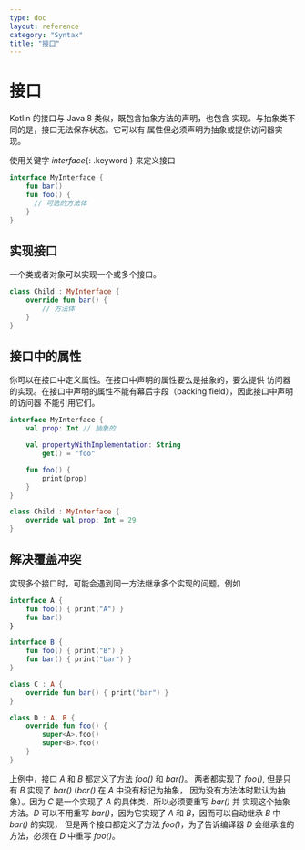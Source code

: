 ```yaml
---
type: doc
layout: reference
category: "Syntax"
title: "接口"
---
```


# 接口

Kotlin 的接口与 Java 8 类似，既包含抽象方法的声明，也包含
实现。与抽象类不同的是，接口无法保存状态。它可以有
属性但必须声明为抽象或提供访问器实现。

使用关键字 *interface*{: .keyword } 来定义接口

``` kotlin
interface MyInterface {
    fun bar()
    fun foo() {
      // 可选的方法体
    }
}
```

## 实现接口

一个类或者对象可以实现一个或多个接口。

``` kotlin
class Child : MyInterface {
    override fun bar() {
        // 方法体
    }
}
```

## 接口中的属性

你可以在接口中定义属性。在接口中声明的属性要么是抽象的，要么提供
访问器的实现。在接口中声明的属性不能有幕后字段（backing field），因此接口中声明的访问器
不能引用它们。

``` kotlin
interface MyInterface {
    val prop: Int // 抽象的

    val propertyWithImplementation: String
        get() = "foo"

    fun foo() {
        print(prop)
    }
}

class Child : MyInterface {
    override val prop: Int = 29
}
```

## 解决覆盖冲突

实现多个接口时，可能会遇到同一方法继承多个实现的问题。例如

``` kotlin
interface A {
    fun foo() { print("A") }
    fun bar()
}

interface B {
    fun foo() { print("B") }
    fun bar() { print("bar") }
}

class C : A {
    override fun bar() { print("bar") }
}

class D : A, B {
    override fun foo() {
        super<A>.foo()
        super<B>.foo()
    }
}
```

上例中，接口 *A* 和 *B* 都定义了方法 *foo()* 和 *bar()*。 两者都实现了 *foo()*, 但是只有 *B* 实现了 *bar()* (*bar()* 在 *A* 中没有标记为抽象，
因为没有方法体时默认为抽象）。因为 *C* 是一个实现了 *A* 的具体类，所以必须要重写 *bar()* 并
实现这个抽象方法。*D* 可以不用重写 *bar()*，因为它实现了 *A* 和 *B*，因而可以自动继承 *B* 中 *bar()* 的实现，
但是两个接口都定义了方法 *foo()*，为了告诉编译器 *D* 会继承谁的方法，必须在 *D* 中重写 *foo()*。
